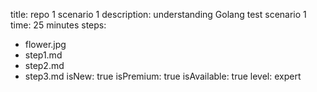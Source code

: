 title: repo 1 scenario 1
description: understanding Golang test scenario 1
time: 25 minutes
steps:
  - flower.jpg
  - step1.md
  - step2.md
  - step3.md
isNew: true
isPremium: true
isAvailable: true
level: expert
